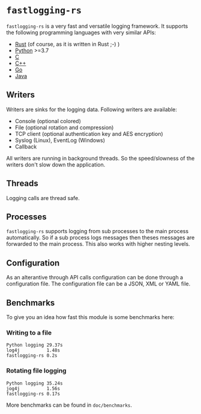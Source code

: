# `fastlogging-rs`

`fastlogging-rs` is a very fast and versatile logging framework. It supports the following programming languages with very similar APIs:

- [Rust](fastlogging/README.md) (of course, as it is written in Rust ;-) )
- [Python](pyfastlogging/README.md) >=3.7
- [C](cfastlogging/README.md)
- [C++](cppfastlogging/README.md)
- [Go](gofastlogging/README.md)
- [Java](jfastlogging/README.md)

## Writers

Writers are sinks for the logging data. Following writers are available:

- Console (optional colored)
- File (optional rotation and compression)
- TCP client (optional authentication key and AES encryption)
- Syslog (Linux), EventLog (Windows)
- Callback

All writers are running in background threads. So the speed/slowness of the writers don't slow down the application.

## Threads

Logging calls are thread safe.

## Processes

`fastlogging-rs` supports logging from sub processes to the main process automatically. So if a sub process logs messages then theses messages are forwarded to the main process. This also works with higher nesting levels.

## Configuration

As an alterantive through API calls configuration can be done through a configuration file. The configuration file can be a JSON, XML or YAML file.

## Benchmarks

To give you an idea how fast this module is some benchmarks here:

### Writing to a file

```text
Python logging 29.37s
log4j          1.48s
fastlogging-rs 0.2s
```

### Rotating file logging

```text
Python logging 35.24s
jog4j          1.56s
fastlogging-rs 0.17s
```

More benchmarks can be found in `doc/benchmarks`.

